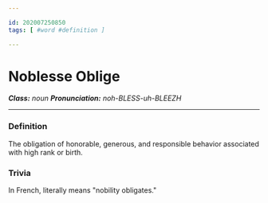 ```yaml
---

id: 202007250850
tags: [ #word #definition ]

---
```


# Noblesse Oblige
**_Class:_** *noun*
**_Pronunciation:_** *noh-BLESS-uh-BLEEZH*

---

### Definition
The obligation of honorable, generous, and responsible behavior associated with high rank or birth.

### Trivia
In French, literally means "nobility obligates."